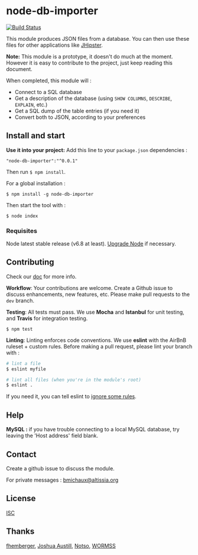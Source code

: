 # node-db-importer

[![Build Status][travis-image]][travis-url]

This module produces JSON files from a database. You can then use these files for other applications like [JHipster](www.jhipster.github.io).

**Note:** This module is a prototype, it doesn't do much at the moment. However it is easy to contribute to the project, just keep reading this document.

When completed, this module will :

* Connect to a SQL database
* Get a description of the database (using `SHOW COLUMNS`, `DESCRIBE`, `EXPLAIN`, etc.)
* Get a SQL dump of the table entries (if you need it)
* Convert both to JSON, according to your preferences

## Install and start

**Use it into your project:** Add this line to your `package.json` dependencies :

`"node-db-importer":"^0.0.1"`

Then run `$ npm install`.

For a global installation :

`$ npm install -g node-db-importer`

Then start the tool with :

`$ node index`

### Requisites

Node latest stable release (v6.8 at least). [Upgrade Node](https://stackoverflow.com/questions/10075990/upgrading-node-js-to-latest-version) if necessary.

## Contributing

Check our [doc](doc) for more info.

**Workflow**: Your contributions are welcome. Create a Github issue to discuss enhancements, new features, etc. Please make pull requests to the `dev` branch.

**Testing**: All tests must pass. We use **Mocha** and **Istanbul** for unit testing, and **Travis** for integration testing.

`$ npm test`

**Linting**: Linting enforces code conventions. We use **eslint** with the AirBnB ruleset + custom rules. Before making a pull request, please lint your branch with :

```bash
# lint a file
$ eslint myfile

# lint all files (when you're in the module's root)
$ eslint .
```

If you need it, you can tell eslint to [ignore some rules](http://eslint.org/docs/user-guide/configuring#disabling-rules-with-inline-comments).

## Help

**MySQL :** if you have trouble connecting to a local MySQL database, try leaving the 'Host address' field blank.

## Contact

Create a github issue to discuss the module.

For private messages : bmichaux@altissia.org

## License

[ISC](http://www.isc.org/downloads/software-support-policy/isc-license/)

## Thanks

[fhemberger](https://github.com/fhemberger), [Joshua Austill](https://jlaustill.github.io), [Notso](https://gitter.im/notsonotso), [WORMSS](http://wormss.net)

[travis-image]: https://travis-ci.org/bastienmichaux/db-importer.svg?branch=master
[travis-url]: https://travis-ci.org/bastienmichaux/db-importer
